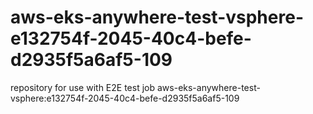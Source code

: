 # aws-eks-anywhere-test-vsphere-e132754f-2045-40c4-befe-d2935f5a6af5-109
repository for use with E2E test job aws-eks-anywhere-test-vsphere:e132754f-2045-40c4-befe-d2935f5a6af5-109
